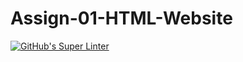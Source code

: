 # Assign-01-HTML-Website
[![GitHub's Super Linter](https://github.com/ICS20-Programming-NoahS/Assign-01-HTML-Website/workflows/GitHub's%20Super%20Linter/badge.svg)](https://github.com/ICS20-Programming-NoahS/Assign-01-HTML-Website/actions)
